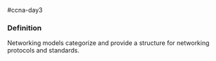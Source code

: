 #ccna-day3 

### Definition
Networking models categorize and provide a structure for networking protocols and standards.

